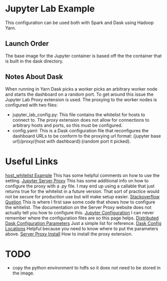 # Jupyter Lab Example
This configuration can be used both with Spark and Dask using Hadoop Yarn.
## Launch Order
The base image for the Jupyter container is based off the the container that is built in the dask directory.
## Notes About Dask
When running in Yarn Dask picks a worker picks an arbitrary worker node and starts the dashboard on a random port. To
get around this issue the Jupyter Lab Proxy extension is used. The proxying to the worker nodes is configured with two files:
* jupyter_lab_config.py: This file contains the whitelist for hosts to connect to. The proxy extension does not allow for connections to arbitrary hosts and ports, so this must be configured.
* config.yaml: This is a Dask configuration file that reconfigures the dashboard URLs to be conform to the proxying url format: {jupyter base url}/proxy/{host with dashboard}:{random port it picked}.
# Useful Links
[host_whitelist Example](https://github.com/jupyterhub/jupyter-server-proxy/blob/master/jupyter_server_proxy/config.py) This has some helpful comments on how to use the setting.
[Jupyter Server Proxy](https://jupyter-server-proxy.readthedocs.io/en/latest/server-process.html) This has some additional info on how to configure the proxy with a .py file. I may end up using a callable that just returns true for the whitelist in a future version. That sort of practice would not be secure for production use but will make
setup easier.
[Stackoverflow Qustion](https://stackoverflow.com/a/64877932) This is where I first saw some code that shows how to configure the whitelist. The documentation on the Server Proxy website does not actually tell you how to configure this.
[Jupyter Configuration](https://jupyter.readthedocs.io/en/latest/use/jupyter-directories.html#config-dir) I can never remember where the configuration files are so this page helps.
[Distributed Dask Configuration Parameters](https://docs.dask.org/en/latest/configuration-reference.html#dashboard) Just a simple list for reference.
[Dask Config Locations](https://docs.dask.org/en/latest/configuration.html) Helpful because you need to know where to put the parameters above.
[Server Proxy Install](https://jupyter-server-proxy.readthedocs.io/en/latest/install.html) How to install the proxy extension.
# TODO
- copy the python environment to hdfs so it does not need to be stored in the image.